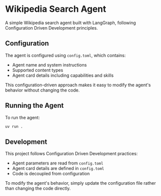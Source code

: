 # Wikipedia Search Agent

A simple Wikipedia search agent built with LangGraph, following Configuration Driven Development principles.

## Configuration

The agent is configured using `config.toml`, which contains:

- Agent name and system instructions
- Supported content types
- Agent card details including capabilities and skills

This configuration-driven approach makes it easy to modify the agent's behavior without changing the code.

## Running the Agent

To run the agent:

```bash
uv run .
```

## Development

This project follows Configuration Driven Development practices:
- Agent parameters are read from `config.toml`
- Agent card details are defined in `config.toml`
- Code is decoupled from configuration

To modify the agent's behavior, simply update the configuration file rather than changing the code directly.

